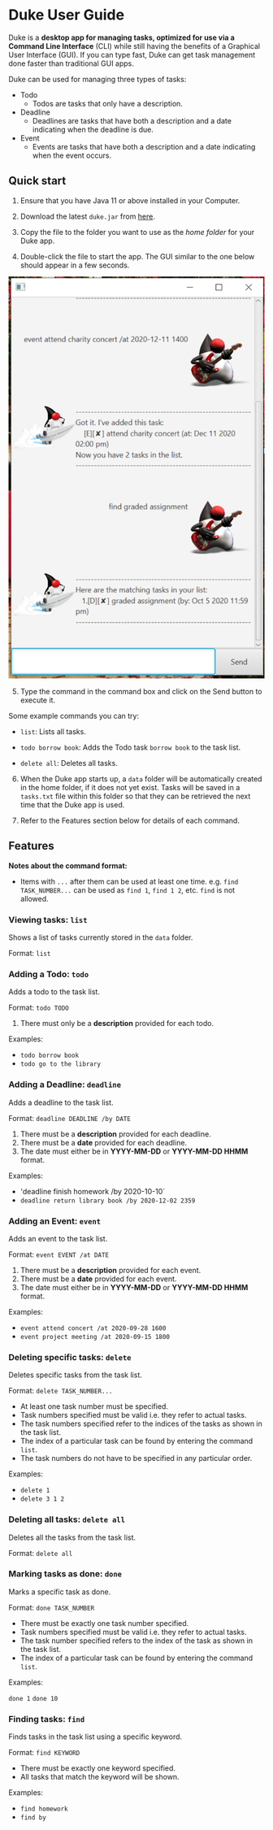 # Duke User Guide

Duke is a **desktop app for managing tasks, optimized for use via a Command Line Interface** (CLI)
while still having the benefits of a Graphical User Interface (GUI). If you can type fast, Duke
can get task management done faster than traditional GUI apps.

Duke can be used for managing three types of tasks:
- Todo
  - Todos are tasks that only have a description.
- Deadline
  - Deadlines are tasks that have both a description and a date indicating when the deadline is due.
- Event
  - Events are tasks that have both a description and a date indicating when the event occurs.

## Quick start
1. Ensure that you have Java 11 or above installed in your Computer.

2. Download the latest `duke.jar` from [here](https://github.com/CalistaIo/ip/releases/tag/v0.2).

3. Copy the file to the folder you want to use as the *home folder* for your Duke app.

4. Double-click the file to start the app. The GUI similar to the one below should appear in a few seconds.

![Ui](https://github.com/CalistaIo/ip/blob/master/docs/Ui.png)

5. Type the command in the command box and click on the Send button to execute it.

Some example commands you can try:

  - `list`: Lists all tasks.
  
  - `todo borrow book`: Adds the Todo task `borrow book` to the task list.
  
  - `delete all`: Deletes all tasks.
  
6. When the Duke app starts up, a `data` folder will be automatically created in the home folder,
if it does not yet exist. Tasks will be saved in a `tasks.txt` file within this folder so that they
can be retrieved the next time that the Duke app is used.
  
7. Refer to the Features section below for details of each command.

## Features

**Notes about the command format:**

- Items with `...` after them can be used at least one time.
e.g. `find TASK_NUMBER...` can be used as `find 1`, `find 1 2`, etc. `find` is not allowed.

### Viewing tasks: `list`

Shows a list of tasks currently stored in the `data` folder.

Format: `list`

### Adding a Todo: `todo`

Adds a todo to the task list.

Format: `todo TODO`

1. There must only be a **description** provided for each todo.

Examples:

* `todo borrow book`
* `todo go to the library`

### Adding a Deadline: `deadline`

Adds a deadline to the task list.

Format: `deadline DEADLINE /by DATE`

1. There must be a **description** provided for each deadline.
2. There must be a **date** provided for each deadline.
3. The date must either be in **YYYY-MM-DD** or **YYYY-MM-DD HHMM** format.

Examples:

* 'deadline finish homework /by 2020-10-10`
* `deadline return library book /by 2020-12-02 2359`

### Adding an Event: `event`

Adds an event to the task list.

Format: `event EVENT /at DATE`

1. There must be a **description** provided for each event.
2. There must be a **date** provided for each event.
3. The date must either be in **YYYY-MM-DD** or **YYYY-MM-DD HHMM** format.

Examples:

* `event attend concert /at 2020-09-28 1600`
* `event project meeting /at 2020-09-15 1800`

### Deleting specific tasks: `delete`

Deletes specific tasks from the task list.

Format: `delete TASK_NUMBER...`

* At least one task number must be specified.
* Task numbers specified must be valid i.e. they refer to actual tasks.
* The task numbers specified refer to the indices of the tasks as shown in the task list.
* The index of a particular task can be found by entering the command `list`.
* The task numbers do not have to be specified in any particular order.

Examples:

* `delete 1`
* `delete 3 1 2`

### Deleting all tasks: `delete all`

Deletes all the tasks from the task list.

Format: `delete all`

### Marking tasks as done: `done`

Marks a specific task as done.

Format: `done TASK_NUMBER`

* There must be exactly one task number specified.
* Task numbers specified must be valid i.e. they refer to actual tasks.
* The task number specified refers to the index of the task as shown in the task list.
* The index of a particular task can be found by entering the command `list`.

Examples:

`done 1`
`done 10`

### Finding tasks: `find`

Finds tasks in the task list using a specific keyword.

Format: `find KEYWORD`

* There must be exactly one keyword specified.
* All tasks that match the keyword will be shown.

Examples:

* `find homework`
* `find by`








